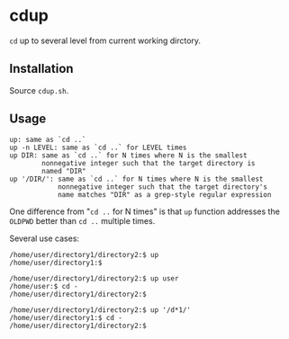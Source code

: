 # cdup

`cd` up to several level from current working dirctory.


## Installation

Source `cdup.sh`.


## Usage

	up: same as `cd ..`
	up -n LEVEL: same as `cd ..` for LEVEL times
	up DIR: same as `cd ..` for N times where N is the smallest
	        nonnegative integer such that the target directory is
	        named "DIR"
	up '/DIR/': same as `cd ..` for N times where N is the smallest
	            nonnegative integer such that the target directory's
	            name matches "DIR" as a grep-style regular expression

One difference from "`cd ..` for N times" is that `up` function addresses the `OLDPWD` better than `cd ..` multiple times.

Several use cases:

	/home/user/directory1/directory2:$ up
	/home/user/directory1:$ 

	/home/user/directory1/directory2:$ up user
	/home/user:$ cd -
	/home/user/directory1/directory2:$ 

	/home/user/directory1/directory2:$ up '/d*1/'
	/home/user/directory1:$ cd -
	/home/user/directory1/directory2:$ 
